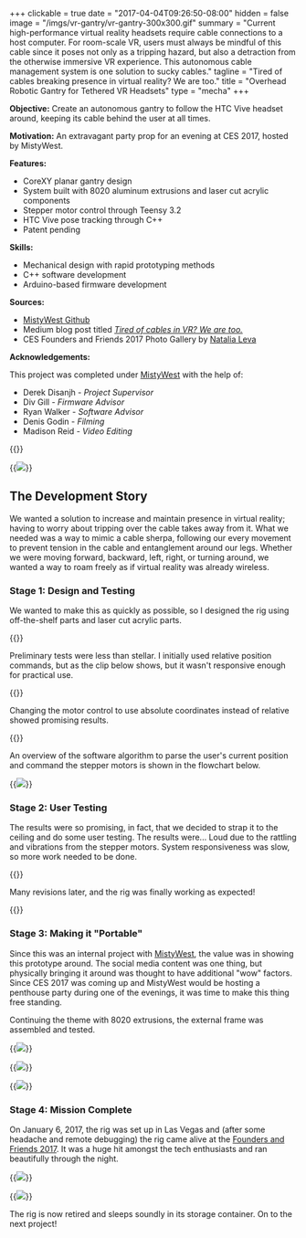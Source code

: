 +++
clickable = true
date    = "2017-04-04T09:26:50-08:00"
hidden  = false
image   = "/imgs/vr-gantry/vr-gantry-300x300.gif"
summary = "Current high-performance virtual reality headsets require cable connections to a host computer. For room-scale VR, users must always be mindful of this cable since it poses not only as a tripping hazard, but also a detraction from the otherwise immersive VR experience. This autonomous cable management system is one solution to sucky cables."
tagline = "Tired of cables breaking presence in virtual reality? We are too."
title   = "Overhead Robotic Gantry for Tethered VR Headsets"
type    = "mecha"
+++

__Objective:__ Create an autonomous gantry to follow the HTC Vive headset around, keeping its cable behind the user at all times.

__Motivation:__ An extravagant party prop for an evening at CES 2017, hosted by MistyWest.

__Features:__

+ CoreXY planar gantry design
+ System built with 8020 aluminum extrusions and laser cut acrylic components 
+ Stepper motor control through Teensy 3.2
+ HTC Vive pose tracking through C++
+ Patent pending

__Skills:__

+ Mechanical design with rapid prototyping methods
+ C++ software development
+ Arduino-based firmware development

__Sources:__

+ [MistyWest Github](https://github.com/MistyWestAdmin)
+ Medium blog post titled [_Tired of cables in VR? We are too._](https://medium.com/@mistywest/tired-of-cables-in-virtual-reality-we-are-too-efeab5606bf0)
+ CES Founders and Friends 2017 Photo Gallery by [Natalia Leva](https://natalialeva.shootproof.com/gallery/3918977/home)

__Acknowledgements:__ 

This project was completed under [MistyWest](https://mistywest.com/) with the help of:

+ Derek Disanjh - _Project Supervisor_
+ Div Gill - _Firmware Advisor_
+ Ryan Walker - _Software Advisor_
+ Denis Godin - _Filming_
+ Madison Reid - _Video Editing_

{{<vid caption="Demo video of the gantry in action." src="https://www.youtube.com/embed/zULBxDJVaHs" >}}

{{<img caption="The gantry being used at a penthouse party hosted by MistyWest during CES 2017. (Photo by Natalia Leva)"
src="/imgs/vr-gantry/DSC1764.jpg" >}}

## The Development Story

We wanted a solution to increase and maintain presence in virtual reality; having to worry about tripping over the cable takes away from it. What we needed was a way to mimic a cable sherpa, following our every movement to prevent tension in the cable and entanglement around our legs. Whether we were moving forward, backward, left, right, or turning around, we wanted a way to roam freely as if virtual reality was already wireless.

### Stage 1: Design and Testing 

We wanted to make this as quickly as possible, so I designed the rig using off-the-shelf parts and laser cut acrylic parts.

{{<vid caption="The gantry frame designed in SolidWorks 2017." src="https://sketchfab.com/models/3be6275ae3c048098c2c777d7817ff26/embed?autostart=0&amp;preload=1">}}

Preliminary tests were less than stellar. I initially used relative position commands, but as the clip below shows, but it wasn't responsive enough for practical use.

{{<vid caption="Initial testing of the tracking using relative position commands, almost as if it has a mind of its own." src="https://gfycat.com/ifr/AcademicDizzyJay">}}

Changing the motor control to use absolute coordinates instead of relative showed promising results.

{{<vid caption="Revised tracking using absolute position commands for significantly improved precision." src="https://gfycat.com/ifr/SparsePassionateLaughingthrush" >}}

An overview of the software algorithm to parse the user's current position and command the stepper motors is shown in the flowchart below.

{{<img caption="Flowchart of the software algorithm." src="/imgs/vr-gantry/SoftwareFlowchart.png" >}}

### Stage 2: User Testing

The results were so promising, in fact, that we decided to strap it to the ceiling and do some user testing. The results were... Loud due to the rattling and vibrations from the stepper motors. System responsiveness was slow, so more work needed to be done.

{{<vid caption="First user test with the gantry attached to the lab ceiling (rotation tracking not yet implemented)." src="https://gfycat.com/ifr/FairPoisedArizonaalligatorlizard" >}}

Many revisions later, and the rig was finally working as expected!

{{<vid caption="After many hardware, software, and firmware tweaks, the gantry finally became usable." src="https://gfycat.com/ifr/DesertedHospitableEwe" >}}

<!--{{<img caption="Achievement unlocked: Freedom of movement with wired VR."
src="/imgs/vr-gantry/vr-gantry.gif" >}}-->

### Stage 3: Making it "Portable"

Since this was an internal project with [MistyWest](https://mistywest.com/), the value was in showing this prototype around. The social media content was one thing, but physically bringing it around was thought to have additional "wow" factors. Since CES 2017 was coming up and MistyWest would be hosting a penthouse party during one of the evenings, it was time to make this thing free standing. 

Continuing the theme with 8020 extrusions, the external frame was assembled and tested.

{{<img caption="Construction of the free standing frame in preparation for bringing the rig to CES."
src="/imgs/vr-gantry/IMG_20161212_141058.jpg" >}}

{{<img caption="Testing the free standing setup to gain confidence in its sturdiness."
src="/imgs/vr-gantry/IMG_20161216_161302.jpg" >}}

{{<img caption="Yes, it is in fact portable!"
src="/imgs/vr-gantry/IMG_20161222_114418.jpg" >}}

### Stage 4: Mission Complete

On January 6, 2017, the rig was set up in Las Vegas and (after some headache and remote debugging) the rig came alive at the [Founders and Friends 2017](https://mistywest.com/founders-friends-2017/). It was a huge hit amongst the tech enthusiasts and ran beautifully through the night.

{{<img caption="People showing interest in the high-tech marriage between robotics and virtual reality. (Photo by Natalia Leva)"
src="/imgs/vr-gantry/DSC1873.jpg" >}}

{{<img caption="Founders and Friends 2017. (Photo by Natalia Leva)"
src="/imgs/vr-gantry/DSC1658.jpg" >}}

The rig is now retired and sleeps soundly in its storage container. On to the next project!
